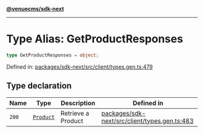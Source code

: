 [**@venuecms/sdk-next**](../Index.md)

***

# Type Alias: GetProductResponses

```ts
type GetProductResponses = object;
```

Defined in: [packages/sdk-next/src/client/types.gen.ts:479](https://github.com/venuecms/sdk/blob/827e1eaa472dae7093291e9dcf3855760c75d0d4/packages/sdk-next/src/client/types.gen.ts#L479)

## Type declaration

| Name | Type | Description | Defined in |
| ------ | ------ | ------ | ------ |
| <a id="200"></a> `200` | [`Product`](Product.md) | Retrieve a Product | [packages/sdk-next/src/client/types.gen.ts:483](https://github.com/venuecms/sdk/blob/827e1eaa472dae7093291e9dcf3855760c75d0d4/packages/sdk-next/src/client/types.gen.ts#L483) |
